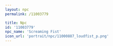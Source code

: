 ```yaml
---
layout: npc
permalink: /11003779

title: Npc
id: '11003779'
npc_name: 'Screaming Fist'
icon_url: 'portrait/npc/11000887_loudfist_p.png'
---
```

